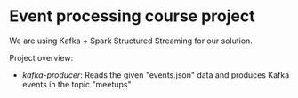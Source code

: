 # Event processing course project

We are using Kafka + Spark Structured Streaming for our solution.

Project overview:
- _kafka-producer_: Reads the given "events.json" data and produces Kafka events in the topic "meetups"

